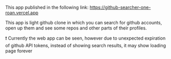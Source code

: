 This app published in the following link:
https://github-searcher-one-roan.vercel.app

This app is light github clone in which you can search for github accounts, open up them and see some repos and other parts of their profiles.

❗️ Currently the web app can be seen, however due to unexpected expiration of github API tokens, instead of showing search results, it may show loading page forever
